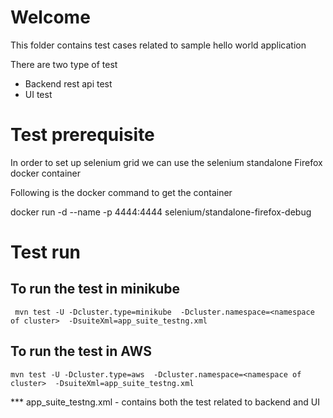 # Welcome

This folder contains test cases related to sample hello world application

There are two type of test

* Backend rest api test
* UI test

# Test prerequisite

In order to set up selenium grid we can use the selenium standalone Firefox docker container

Following is the docker command to get the container

docker run -d --name <name of the container> -p 4444:4444 selenium/standalone-firefox-debug

# Test run

## To run the test in minikube

     mvn test -U -Dcluster.type=minikube  -Dcluster.namespace=<namespace of cluster>  -DsuiteXml=app_suite_testng.xml

## To run the test in AWS

    mvn test -U -Dcluster.type=aws  -Dcluster.namespace=<namespace of cluster>  -DsuiteXml=app_suite_testng.xml

*** app_suite_testng.xml - contains both the test related to backend and UI

